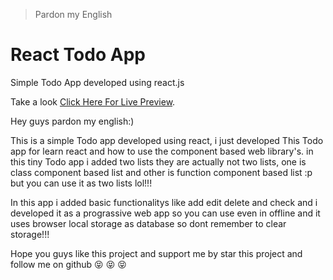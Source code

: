 > Pardon my English
# React Todo App
Simple Todo App developed using react.js

Take a look [Click Here For Live Preview](http://dennis-neduvelil.github.io/React-TodoApp/).

Hey guys
pardon my english:)

This is a simple Todo app developed using react, i just developed This Todo app for learn react and how to use the component based web library's. in this tiny Todo app i added two lists they are actually not two lists, one is class component based list and other is function component based list :p but you can use it as two lists lol!!!

In this app i added basic functionalitys like add edit delete and check and i developed it as a prograssive web app so you can use even in offline and it uses browser local storage as database so dont remember to clear storage!!!


Hope you guys like this project and support me by star this project and follow me on github :stuck_out_tongue_closed_eyes: :stuck_out_tongue_closed_eyes: :stuck_out_tongue_closed_eyes: